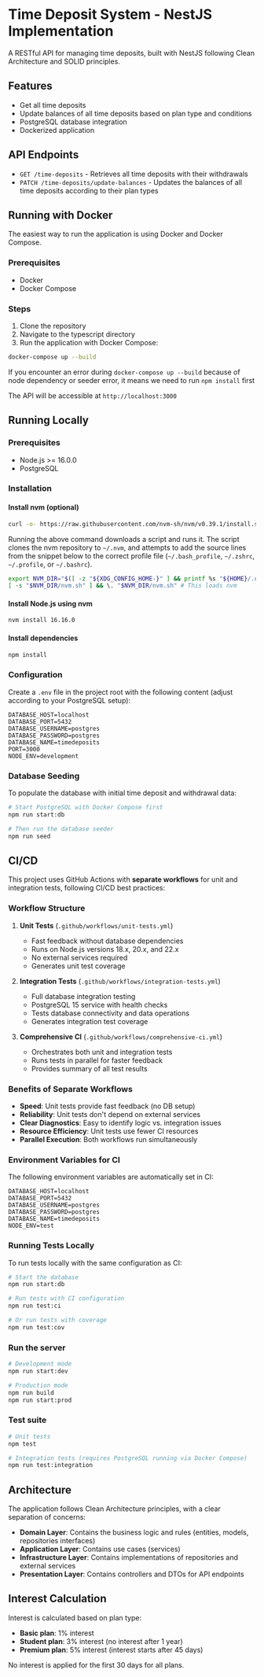 # Time Deposit System - NestJS Implementation

A RESTful API for managing time deposits, built with NestJS following Clean Architecture and SOLID principles.

## Features

- Get all time deposits
- Update balances of all time deposits based on plan type and conditions
- PostgreSQL database integration
- Dockerized application

## API Endpoints

- `GET /time-deposits` - Retrieves all time deposits with their withdrawals
- `PATCH /time-deposits/update-balances` - Updates the balances of all time deposits according to their plan types

## Running with Docker

The easiest way to run the application is using Docker and Docker Compose.

### Prerequisites

- Docker
- Docker Compose

### Steps

1. Clone the repository
2. Navigate to the typescript directory
3. Run the application with Docker Compose:

```sh
docker-compose up --build
```

If you encounter an error during `docker-compose up --build` because of node dependency or seeder error, it means we need to run `npm install` first

The API will be accessible at `http://localhost:3000`

## Running Locally

### Prerequisites

- Node.js >= 16.0.0
- PostgreSQL

### Installation

#### Install nvm (optional)

```sh
curl -o- https://raw.githubusercontent.com/nvm-sh/nvm/v0.39.1/install.sh | bash
```

Running the above command downloads a script and runs it. The script clones the nvm repository to `~/.nvm`, and attempts to add the source lines from the snippet below to the correct profile file (`~/.bash_profile`, `~/.zshrc`, `~/.profile`, or `~/.bashrc`).

```sh
export NVM_DIR="$([ -z "${XDG_CONFIG_HOME-}" ] && printf %s "${HOME}/.nvm" || printf %s "${XDG_CONFIG_HOME}/nvm")"
[ -s "$NVM_DIR/nvm.sh" ] && \. "$NVM_DIR/nvm.sh" # This loads nvm
```

#### Install Node.js using nvm

```sh
nvm install 16.16.0
```

#### Install dependencies

```sh
npm install
```

### Configuration

Create a `.env` file in the project root with the following content (adjust according to your PostgreSQL setup):

```
DATABASE_HOST=localhost
DATABASE_PORT=5432
DATABASE_USERNAME=postgres
DATABASE_PASSWORD=postgres
DATABASE_NAME=timedeposits
PORT=3000
NODE_ENV=development
```

### Database Seeding

To populate the database with initial time deposit and withdrawal data:

```sh
# Start PostgreSQL with Docker Compose first
npm run start:db

# Then run the database seeder
npm run seed
```

## CI/CD

This project uses GitHub Actions with **separate workflows** for unit and integration tests, following CI/CD best practices:

### Workflow Structure

1. **Unit Tests** (`.github/workflows/unit-tests.yml`)
   - Fast feedback without database dependencies
   - Runs on Node.js versions 18.x, 20.x, and 22.x
   - No external services required
   - Generates unit test coverage

2. **Integration Tests** (`.github/workflows/integration-tests.yml`)
   - Full database integration testing
   - PostgreSQL 15 service with health checks
   - Tests database connectivity and data operations
   - Generates integration test coverage

3. **Comprehensive CI** (`.github/workflows/comprehensive-ci.yml`)
   - Orchestrates both unit and integration tests
   - Runs tests in parallel for faster feedback
   - Provides summary of all test results

### Benefits of Separate Workflows

- **Speed**: Unit tests provide fast feedback (no DB setup)
- **Reliability**: Unit tests don't depend on external services
- **Clear Diagnostics**: Easy to identify logic vs. integration issues
- **Resource Efficiency**: Unit tests use fewer CI resources
- **Parallel Execution**: Both workflows run simultaneously

### Environment Variables for CI

The following environment variables are automatically set in CI:

```
DATABASE_HOST=localhost
DATABASE_PORT=5432
DATABASE_USERNAME=postgres
DATABASE_PASSWORD=postgres
DATABASE_NAME=timedeposits
NODE_ENV=test
```

### Running Tests Locally

To run tests locally with the same configuration as CI:

```sh
# Start the database
npm run start:db

# Run tests with CI configuration
npm run test:ci

# Or run tests with coverage
npm run test:cov
```

### Run the server

```sh
# Development mode
npm run start:dev

# Production mode
npm run build
npm run start:prod
```

### Test suite

```sh
# Unit tests
npm test

# Integration tests (requires PostgreSQL running via Docker Compose)
npm run test:integration
```

## Architecture

The application follows Clean Architecture principles, with a clear separation of concerns:

- **Domain Layer**: Contains the business logic and rules (entities, models, repositories interfaces)
- **Application Layer**: Contains use cases (services)
- **Infrastructure Layer**: Contains implementations of repositories and external services
- **Presentation Layer**: Contains controllers and DTOs for API endpoints

## Interest Calculation

Interest is calculated based on plan type:

- **Basic plan**: 1% interest
- **Student plan**: 3% interest (no interest after 1 year)
- **Premium plan**: 5% interest (interest starts after 45 days)

No interest is applied for the first 30 days for all plans.
